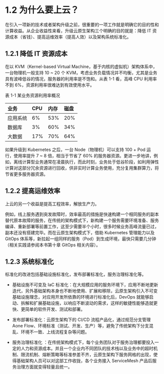 # 1.2 为什么要上云？

在引入一项新的技术或者架构升级之前，很重要的一项工作就是明确它的目的性和计算收益。从企业收益性来看，升级云原生架构三个明确的目的就是：降低 IT 资源成本（省钱）、提高运维效率（提高人效）以及架构系统标准化。

## 1.2.1 降低 IT 资源成本

在以 KVM（Kernel-based Virtual Machine，基于内核的虚拟机）架构体系中，一台物理机一般支持 10 ~ 20 个 KVM，考虑业务负载情况并不均衡，尤其是业务具有波峰低谷的情况，服务器的利用率是不饱和。从表 1-1 看，高峰 CPU 利用率不到 6%，资源利用率很难达到有效使用水平。

表 1-1 某业务资源利用率概况

| 业务 | CPU | 内存| 磁盘 |
|:--|:--|:--|:--|
| 应用系统 | 6% | 53% | 20% |
| 数据库| 3% |  60% |  34% |
| 大数据| 17% |  70% |  64% |

如果升级到 Kubernetes 之后，一台 Node（物理机）可以支持 100 + Pod 运行，使用率提升 7 ~ 8 倍，相当于节省了 60% 的服务器资源。更进一步地讲，例如，离线计算型业务通常在凌晨执行，而此时刻，业务处于低谷阶段，如利用弹性计算对这部分冗余资源进行回收，供非实时计算业务使用，充分复用集群算力，将节省更多服务器资源。

## 1.2.2 提高运维效率

上云的另一个收益是提高工程效率，解放生产力。

例如，线上服务遇到突发故障时，效率最高的措施是快速构建一个相同服务的副本替代原本故障的服务，在传统的架构模式下，新构建一个服务需要环境准备、服务编译、重新部署等前置工作，这至少需要半个小时，很多时候业务高峰流量已过，副本还没有搭建完毕。而在云原生架构模式下，借助 Kubernetes 管理能力以及 GitOps 体系等，新拉起一组同样的服务（Pod）到生成环境，最快只需要几分钟（相关实践请参阅本书第十章 GitOps 相关内容）。

## 1.2.3 系统标准化

标准化的改进包括基础设施标准化，发布部署标准化，服务治理标准化等。

- 基础设施不可变及 IaC 标准化：在大规模应用的服务环境下，应用不断地更新迭代，另外基础架构本身也不断地使用、扩展和移除，云原生架构引入不可变基础设施理念，对应用开发所依靠的环境进行标准化后，DevOps 就能够启动、拆解和扩展基础设施，以响应不断波动的需求，这样的敏捷性能够造就更快、更简单的软件开发、测试和部署。

- 发布部署标准化：云原生架构下的 CI/CD 流程产品化，通过规范分支管理 Aone Flow、环境标准（测试、开发、生产）等，避免了传统架构下分支混乱、环境不一致、上线流程复杂等问题。

- 服务治理标准化 ：在传统架构模式下，每个业务团队对于服务治理都要投入一定的人力和资源成本。并且一个企业内不同团队的技术栈以及业务中的超时机制、限流机制、熔断策略等标准参差不齐，云原生架构下服务网格的出现，使得基础架构人员可以对这部工作收拢，各个业务接入 ServiceMesh 产品后服务治理方面就变得轻量且统一。